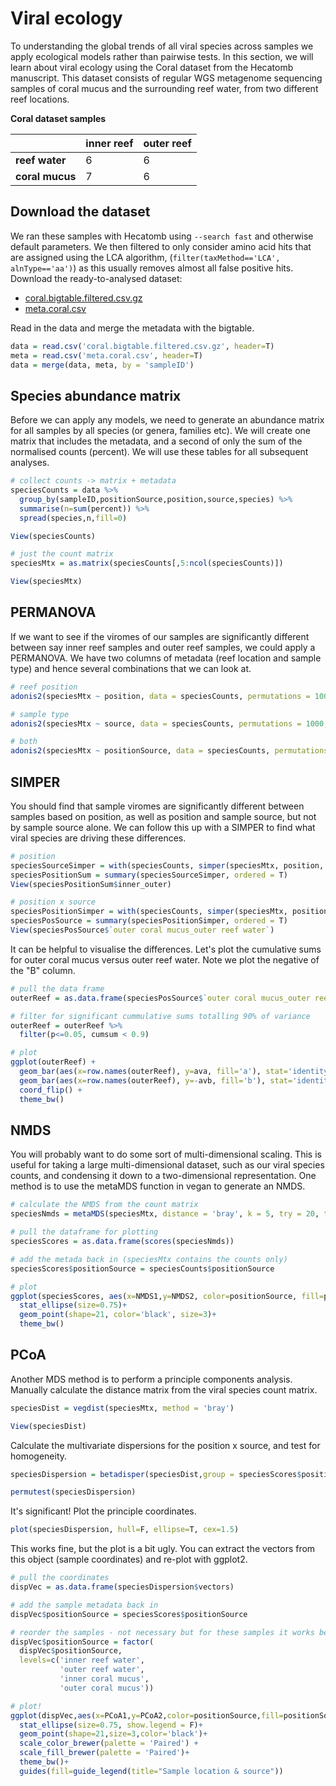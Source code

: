 # Viral ecology

To understanding the global trends of all viral species across samples we apply ecological models rather than pairwise tests.
In this section, we will learn about viral ecology using the Coral dataset from the Hecatomb manuscript.
This dataset consists of regular WGS metagenome sequencing samples of coral mucus and the surrounding reef water,
from two different reef locations.

__Coral dataset samples__

|                   | __inner reef__    | __outer reef__    |
| ---               | ---               | ---               |
| __reef water__    | 6                 | 6                 |
| __coral mucus__   | 7                 | 6                 |

## Download the dataset

We ran these samples with Hecatomb using `--search fast` and otherwise default parameters.
We then filtered to only consider amino acid hits that are assigned using the LCA algorithm, 
(`filter(taxMethod=='LCA', alnType=='aa')`) as this usually removes almost all false positive hits.
Download the ready-to-analysed dataset:

- [coral.bigtable.filtered.csv.gz](https://cloudstor.aarnet.edu.au/plus/s/g3HiH5CXUBrgg9J/download)
- [meta.coral.csv](https://cloudstor.aarnet.edu.au/plus/s/dhOjeSGL04tKC36/download)

Read in the data and merge the metadata with the bigtable.

```r
data = read.csv('coral.bigtable.filtered.csv.gz', header=T)
meta = read.csv('meta.coral.csv', header=T)
data = merge(data, meta, by = 'sampleID')
```

## Species abundance matrix

Before we can apply any models, we need to generate an abundance matrix for all samples by all species (or genera, 
families etc).
We will create one matrix that includes the metadata, and a second of only the sum of the normalised counts (percent).
We will use these tables for all subsequent analyses.

```r
# collect counts -> matrix + metadata
speciesCounts = data %>%
  group_by(sampleID,positionSource,position,source,species) %>%
  summarise(n=sum(percent)) %>%
  spread(species,n,fill=0)

View(speciesCounts)
```

```r
# just the count matrix
speciesMtx = as.matrix(speciesCounts[,5:ncol(speciesCounts)])

View(speciesMtx)
```

## PERMANOVA

If we want to see if the viromes of our samples are significantly different between say inner reef samples and outer 
reef samples, we could apply a PERMANOVA.
We have two columns of metadata (reef location and sample type) and hence several combinations that we can look at.

```r
# reef position
adonis2(speciesMtx ~ position, data = speciesCounts, permutations = 1000, method="bray", by=NULL)

# sample type
adonis2(speciesMtx ~ source, data = speciesCounts, permutations = 1000, method="bray",by=NULL)

# both
adonis2(speciesMtx ~ positionSource, data = speciesCounts, permutations = 1000, method="bray",by=NULL)
```

## SIMPER

You should find that sample viromes are significantly different between samples based on position, 
as well as position and sample source, but not by sample source alone.
We can follow this up with a SIMPER to find what viral species are driving these differences.

```r
# position
speciesSourceSimper = with(speciesCounts, simper(speciesMtx, position, permutations = 1000))
speciesPositionSum = summary(speciesSourceSimper, ordered = T)
View(speciesPositionSum$inner_outer)

# position x source
speciesPositionSimper = with(speciesCounts, simper(speciesMtx, positionSource, permutations = 1000))
speciesPosSource = summary(speciesPositionSimper, ordered = T)
View(speciesPosSource$`outer coral mucus_outer reef water`)
```

It can be helpful to visualise the differences.
Let's plot the cumulative sums for outer coral mucus versus outer reef water.
Note we plot the negative of the "B" column.

```r
# pull the data frame
outerReef = as.data.frame(speciesPosSource$`outer coral mucus_outer reef water`)

# filter for significant cummulative sums totalling 90% of variance
outerReef = outerReef %>% 
  filter(p<=0.05, cumsum < 0.9)

# plot
ggplot(outerReef) +
  geom_bar(aes(x=row.names(outerReef), y=ava, fill='a'), stat='identity') +
  geom_bar(aes(x=row.names(outerReef), y=-avb, fill='b'), stat='identity') +
  coord_flip() +
  theme_bw()
```

## NMDS

You will probably want to do some sort of multi-dimensional scaling. 
This is useful for taking a large multi-dimensional dataset, such as our viral species counts,
and condensing it down to a two-dimensional representation.
One method is to use the metaMDS function in vegan to generate an NMDS.

```r
# calculate the NMDS from the count matrix
speciesNmds = metaMDS(speciesMtx, distance = 'bray', k = 5, try = 20, trymax = 10000)

# pull the dataframe for plotting
speciesScores = as.data.frame(scores(speciesNmds))

# add the metada back in (speciesMtx contains the counts only)
speciesScores$positionSource = speciesCounts$positionSource

# plot
ggplot(speciesScores, aes(x=NMDS1,y=NMDS2, color=positionSource, fill=positionSource))+
  stat_ellipse(size=0.75)+
  geom_point(shape=21, color='black', size=3)+
  theme_bw()
```

## PCoA

Another MDS method is to perform a principle components analysis. 
Manually calculate the distance matrix from the viral species count matrix.

```r
speciesDist = vegdist(speciesMtx, method = 'bray')

View(speciesDist)
```

Calculate the multivariate dispersions for the position x source, and test for homogeneity.

```r
speciesDispersion = betadisper(speciesDist,group = speciesScores$positionSource)

permutest(speciesDispersion)
```

It's significant!
Plot the principle coordinates.

```r
plot(speciesDispersion, hull=F, ellipse=T, cex=1.5)
```

This works fine, but the plot is a bit ugly.
You can extract the vectors from this object (sample coordinates) and re-plot with ggplot2.

```r
# pull the coordinates
dispVec = as.data.frame(speciesDispersion$vectors)

# add the sample metadata back in
dispVec$positionSource = speciesScores$positionSource

# reorder the samples - not necessary but for these samples it works better for the paired color palette
dispVec$positionSource = factor(
  dispVec$positionSource,
  levels=c('inner reef water',
           'outer reef water',
           'inner coral mucus', 
           'outer coral mucus'))

# plot!
ggplot(dispVec,aes(x=PCoA1,y=PCoA2,color=positionSource,fill=positionSource))+
  stat_ellipse(size=0.75, show.legend = F)+
  geom_point(shape=21,size=3,color='black')+
  scale_color_brewer(palette = 'Paired') +
  scale_fill_brewer(palette = 'Paired')+
  theme_bw()+
  guides(fill=guide_legend(title="Sample location & source"))
```